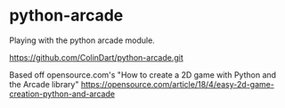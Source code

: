 # python-arcade

Playing with the python arcade module.

<https://github.com/ColinDart/python-arcade.git>

Based off opensource.com's "How to create a 2D game with Python and the Arcade library"
<https://opensource.com/article/18/4/easy-2d-game-creation-python-and-arcade>
